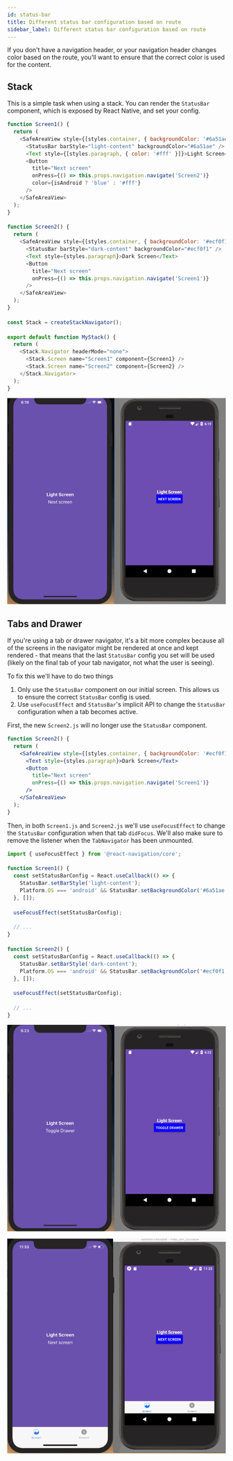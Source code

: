 ```yaml
---
id: status-bar
title: Different status bar configuration based on route
sidebar_label: Different status bar configuration based on route
---
```


If you don't have a navigation header, or your navigation header changes color based on the route, you'll want to ensure that the correct color is used for the content.

## Stack

This is a simple task when using a stack. You can render the `StatusBar` component, which is exposed by React Native, and set your config.

```js
function Screen1() {
  return (
    <SafeAreaView style={[styles.container, { backgroundColor: '#6a51ae' }]}>
      <StatusBar barStyle="light-content" backgroundColor="#6a51ae" />
      <Text style={[styles.paragraph, { color: '#fff' }]}>Light Screen</Text>
      <Button
        title="Next screen"
        onPress={() => this.props.navigation.navigate('Screen2')}
        color={isAndroid ? 'blue' : '#fff'}
      />
    </SafeAreaView>
  );
}

function Screen2() {
  return (
    <SafeAreaView style={[styles.container, { backgroundColor: '#ecf0f1' }]}>
      <StatusBar barStyle="dark-content" backgroundColor="#ecf0f1" />
      <Text style={styles.paragraph}>Dark Screen</Text>
      <Button
        title="Next screen"
        onPress={() => this.props.navigation.navigate('Screen1')}
      />
    </SafeAreaView>
  );
}

const Stack = createStackNavigator();

export default function MyStack() {
  return (
    <Stack.Navigator headerMode="none">
      <Stack.Screen name="Screen1" component={Screen1} />
      <Stack.Screen name="Screen2" component={Screen2} />
    </Stack.Navigator>
  );
}
```

![StackNavigator with different StatusBar configs](/docs/assets/statusbar/statusbar-stack-demo.gif)

## Tabs and Drawer

If you're using a tab or drawer navigator, it's a bit more complex because all of the screens in the navigator might be rendered at once and kept rendered - that means that the last `StatusBar` config you set will be used (likely on the final tab of your tab navigator, not what the user is seeing).

To fix this we'll have to do two things

1. Only use the `StatusBar` component on our initial screen. This allows us to ensure the correct `StatusBar` config is used.
2. Use `useFocusEffect` and `StatusBar`'s implicit API to change the `StatusBar` configuration when a tab becomes active.

First, the new `Screen2.js` will no longer use the `StatusBar` component.

```jsx
function Screen2() {
  return (
    <SafeAreaView style={[styles.container, { backgroundColor: '#ecf0f1' }]}>
      <Text style={styles.paragraph}>Dark Screen</Text>
      <Button
        title="Next screen"
        onPress={() => this.props.navigation.navigate('Screen1')}
      />
    </SafeAreaView>
  );
}
```

Then, in both `Screen1.js` and `Screen2.js` we'll use `useFocusEffect` to change the `StatusBar` configuration when that tab `didFocus`. We'll also make sure to remove the listener when the `TabNavigator` has been unmounted.

```js
import { useFocusEffect } from '@react-navigation/core';

function Screen1() {
  const setStatusBarConfig = React.useCallback(() => {
    StatusBar.setBarStyle('light-content');
    Platform.OS === 'android' && StatusBar.setBackgroundColor('#6a51ae');
  }, []);

  useFocusEffect(setStatusBarConfig);

  // ...
}

function Screen2() {
  const setStatusBarConfig = React.useCallback(() => {
    StatusBar.setBarStyle('dark-content');
    Platform.OS === 'android' && StatusBar.setBackgroundColor('#ecf0f1');
  }, []);

  useFocusEffect(setStatusBarConfig);

  // ...
}
```

![DrawerNavigator with different StatusBar configs](/docs/assets/statusbar/statusbar-drawer-demo.gif)

![TabNavigator with different StatusBar configs](/docs/assets/statusbar/statusbar-tab-demo.gif)
